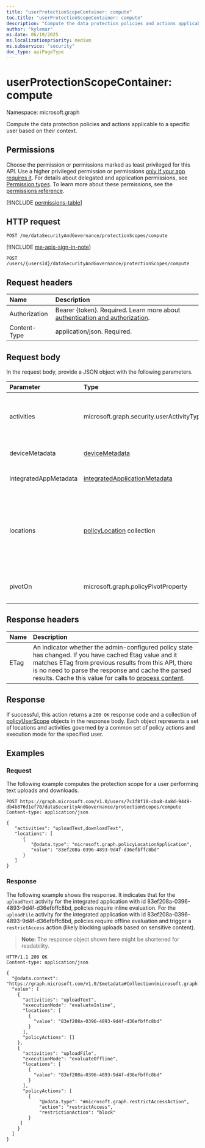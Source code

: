 ```yaml
---
title: "userProtectionScopeContainer: compute"
toc.title: "userProtectionScopeContainer: compute"
description: "Compute the data protection policies and actions applicable to a specific user based on their context."
author: "kylemar"
ms.date: 06/19/2025
ms.localizationpriority: medium
ms.subservice: "security"
doc_type: apiPageType
---
```


# userProtectionScopeContainer: compute

Namespace: microsoft.graph

Compute the data protection policies and actions applicable to a specific user based on their context.

## Permissions

Choose the permission or permissions marked as least privileged for this API. Use a higher privileged permission or permissions [only if your app requires it](/graph/permissions-overview#best-practices-for-using-microsoft-graph-permissions). For details about delegated and application permissions, see [Permission types](/graph/permissions-overview#permission-types). To learn more about these permissions, see the [permissions reference](/graph/permissions-reference).

<!-- {
  "blockType": "permissions",
  "name": "userprotectionscopecontainer-compute-permissions"
}
-->
[!INCLUDE [permissions-table](../includes/permissions/userprotectionscopecontainer-compute-permissions.md)]

## HTTP request

<!-- { "blockType": "ignored" } -->
```http
POST /me/dataSecurityAndGovernance/protectionScopes/compute
```

[!INCLUDE [me-apis-sign-in-note](../includes/me-apis-sign-in-note.md)]

<!-- { "blockType": "ignored" } -->
```http
POST /users/{usersId}/dataSecurityAndGovernance/protectionScopes/compute
```

## Request headers

| Name          | Description   |
| :------------ | :------------ |
|Authorization|Bearer {token}. Required. Learn more about [authentication and authorization](/graph/auth/auth-concepts).|
| Content-Type  | application/json. Required. |

## Request body

In the request body, provide a JSON object with the following parameters.

| Parameter             | Type                                                                                                                 | Description                                                                                                                                                         |
| :-------------------- | :------------------------------------------------------------------------------------------------------------------- | :------------------------------------------------------------------------------------------------------------------------------------------------------------------ |
| activities            | microsoft.graph.security.userActivityTypes                                                   | Optional. Flags specifying the user activities the calling application supports or is interested. Possible values are `none`, `uploadText`, `uploadFile`, `downloadText`, `downloadFile, 'unknownFutureValue`. This object is a multi-valued enumeration.|
| deviceMetadata        | [deviceMetadata](../resources/devicemetadata.md)                                    | Optional. Information about the user's device (type, OS) used for contextual policy evaluation.                                                                    |
| integratedAppMetadata | [integratedApplicationMetadata](../resources/integratedapplicationmetadata.md)      | Optional. Information about the calling application (name, version) integrating with Microsoft Purview.                                                                    |
| locations             | [policyLocation](../resources/policylocation.md) collection                         | Optional. List of specific locations the application is interested in. If provided, results are trimmed to policies covering these locations. Use [policy location application](../resources/policylocationapplication.md) for application locations, [policy location domain](../resources/policylocationdomain.md) for domain locations, or [policy location URL](../resources/policylocationurl.md) for URL locations. You must specify the `@odata.type` property to declare the type of policyLocation. For example, `"@odata.type": "microsoft.graph.policyLocationApplication"`.|
| pivotOn               | microsoft.graph.policyPivotProperty                                                 | Optional. Specifies how the results should be aggregated. If omitted or `none`, results might be less aggregated. Possible values are `activity`,`location`, `none`.                  |

## Response headers

| Name          | Description   |
| :------------ | :------------ |
| ETag          | An indicator whether the admin-configured policy state has changed. If you have cached Etag value and it matches ETag from previous results from this API, there is no need to parse the response and cache the parsed results. Cache this value for calls to [process content](../api/userdatasecurityandgovernance-processcontent.md). |

## Response

If successful, this action returns a `200 OK` response code and a collection of [policyUserScope](../resources/policyuserscope.md) objects in the response body. Each object represents a set of locations and activities governed by a common set of policy actions and execution mode for the specified user.

## Examples

### Request

The following example computes the protection scope for a user performing text uploads and downloads.

```http
POST https://graph.microsoft.com/v1.0/users/7c1f8f10-cba8-4a8d-9449-db4b876d1ef70/dataSecurityAndGovernance/protectionScopes/compute
Content-type: application/json

{
   "activities": "uploadText,downloadText",
   "locations": [
      {
         "@odata.type": "microsoft.graph.policyLocationApplication",
         "value": "83ef208a-0396-4893-9d4f-d36efbffc8bd"
      }
   ]
}
```

### Response

The following example shows the response. It indicates that for the `uploadText` activity for the integrated application with id 83ef208a-0396-4893-9d4f-d36efbffc8bd, policies require inline evaluation. For the `uploadFile` activity for the integrated application with id 83ef208a-0396-4893-9d4f-d36efbffc8bd, policies require offline evaluation and trigger a `restrictAccess` action (likely blocking uploads based on sensitive content).

> **Note:** The response object shown here might be shortened for readability.

```http
HTTP/1.1 200 OK
Content-type: application/json

{
  "@odata.context": "https://graph.microsoft.com/v1.0/$metadata#Collection(microsoft.graph.policyUserScope)",
  "value": [
    {
      "activities": "uploadText",
      "executionMode": "evaluateInline",
      "locations": [
        {
          "value": "83ef208a-0396-4893-9d4f-d36efbffc8bd"
        }
      ],
      "policyActions": []
    },
    {
      "activities": "uploadFile",
      "executionMode": "evaluateOffline",
      "locations": [
        {
          "value": "83ef208a-0396-4893-9d4f-d36efbffc8bd"
        }
      ],
      "policyActions": [
        {
            "@odata.type": "#microsoft.graph.restrictAccessAction",
            "action": "restrictAccess",
            "restrictionAction": "block"
        }
     ]
    }
  ]
}
```
